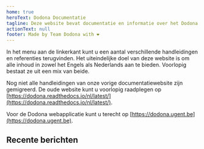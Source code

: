 ```yaml
---
home: true
heroText: Dodona Documentatie
tagline: Deze website bevat documentatie en informatie over het Dodona project.
actionText: null
footer: Made by Team Dodona with ❤️
---
```


In het menu aan de linkerkant kunt u een aantal verschillende handleidingen en referenties terugvinden. Het uiteindelijke doel van deze website is om alle inhoud in zowel het Engels als Nederlands aan te bieden. Voorlopig bestaat ze uit een mix van beide.

Nog niet alle handleidingen van onze vorige documentatiewebsite zijn gemigreerd. De oude website kunt u voorlopig raadplegen op [https://dodona.readthedocs.io/nl/latest/](https://dodona.readthedocs.io/nl/latest/).

Voor de Dodona webapplicatie kunt u terecht op [https://dodona.ugent.be](https://dodona.ugent.be).

## Recente berichten